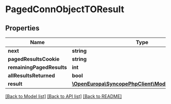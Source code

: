 # PagedConnObjectTOResult

## Properties
Name | Type | Description | Notes
------------ | ------------- | ------------- | -------------
**next** | **string** |  | [optional] 
**pagedResultsCookie** | **string** |  | [optional] 
**remainingPagedResults** | **int** |  | [optional] 
**allResultsReturned** | **bool** |  | [optional] 
**result** | [**\OpenEuropa\SyncopePhpClient\Model\ConnObjectTO[]**](ConnObjectTO.md) |  | [optional] 

[[Back to Model list]](../README.md#documentation-for-models) [[Back to API list]](../README.md#documentation-for-api-endpoints) [[Back to README]](../README.md)


